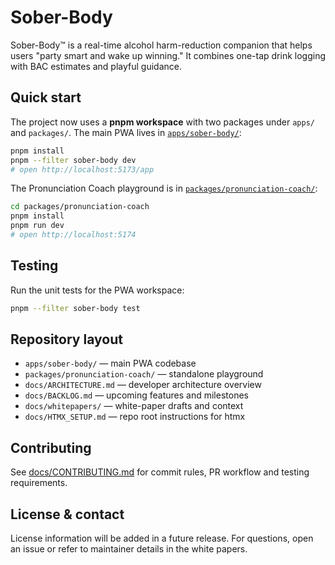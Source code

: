 # Sober-Body

Sober-Body™ is a real-time alcohol harm-reduction companion that helps users "party smart and wake up winning." It combines one-tap drink logging with BAC estimates and playful guidance.

## Quick start

The project now uses a **pnpm workspace** with two packages under `apps/` and `packages/`.
The main PWA lives in [`apps/sober-body/`](apps/sober-body/):

```bash
pnpm install
pnpm --filter sober-body dev
# open http://localhost:5173/app
```

The Pronunciation Coach playground is in [`packages/pronunciation-coach/`](packages/pronunciation-coach/):

```bash
cd packages/pronunciation-coach
pnpm install
pnpm run dev
# open http://localhost:5174
```

## Testing

Run the unit tests for the PWA workspace:

```bash
pnpm --filter sober-body test
```

## Repository layout

- `apps/sober-body/` &mdash; main PWA codebase
- `packages/pronunciation-coach/` &mdash; standalone playground
- `docs/ARCHITECTURE.md` &mdash; developer architecture overview
- `docs/BACKLOG.md` &mdash; upcoming features and milestones
- `docs/whitepapers/` &mdash; white-paper drafts and context
- `docs/HTMX_SETUP.md` &mdash; repo root instructions for htmx

## Contributing

See [docs/CONTRIBUTING.md](docs/CONTRIBUTING.md) for commit rules, PR workflow and testing requirements.

## License & contact

License information will be added in a future release. For questions, open an issue or refer to maintainer details in the white papers.
